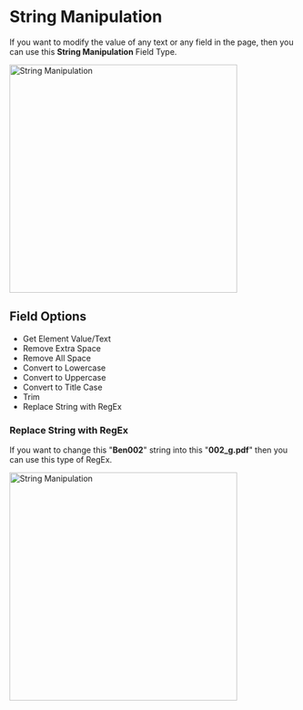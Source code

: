 # String Manipulation

If you want to modify the value of any text or any field in the page, then you can use this **String Manipulation** Field Type.

<img src="/image/string-manipulation-01.png" width="400" height="400" alt="String Manipulation">

## Field Options

- Get Element Value/Text
- Remove Extra Space
- Remove All Space
- Convert to Lowercase
- Convert to Uppercase
- Convert to Title Case
- Trim
- Replace String with RegEx


### Replace String with RegEx

If you want to change this "**Ben002**" string into this "**002_g.pdf**" then you can use this type of RegEx.


<img src="/image/regex-01.jpg" width="400" height="400" alt="String Manipulation">
